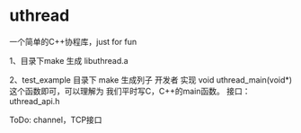 # uthread
一个简单的C++协程库，just for fun

1、目录下make 生成 libuthread.a

2、test_example 目录下 make 生成列子
开发者 实现  void uthread_main(void*) 这个函数即可，可以理解为 我们平时写C，C++的main函数。 接口：uthread_api.h


ToDo:
 channel，TCP接口
